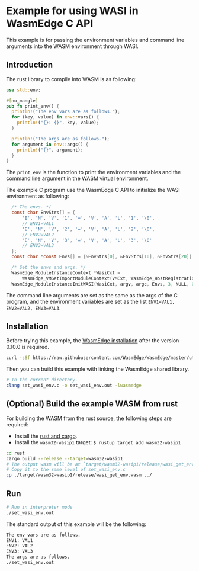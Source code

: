 # Example for using WASI in WasmEdge C API

This example is for passing the environment variables and command line arguments into the WASM environment through WASI.

## Introduction

The rust library to compile into WASM is as following:

```rust
use std::env;

#[no_mangle]
pub fn print_env() {
  println!("The env vars are as follows.");
  for (key, value) in env::vars() {
    println!("{}: {}", key, value);
  }

  println!("The args are as follows.");
  for argument in env::args() {
    println!("{}", argument);
  }
}
```

The `print_env` is the function to print the environment variables and the command line argument in the WASM virtual environment.

The example C program use the WasmEdge C API to initialize the WASI environment as following:

```c
  /* The envs. */
  const char EnvStrs[] = {
      'E', 'N', 'V', '1', '=', 'V', 'A', 'L', '1', '\0',
      // ENV1=VAL1
      'E', 'N', 'V', '2', '=', 'V', 'A', 'L', '2', '\0',
      // ENV2=VAL2
      'E', 'N', 'V', '3', '=', 'V', 'A', 'L', '3', '\0'
      // ENV3=VAL3
  };
  const char *const Envs[] = {&EnvStrs[0], &EnvStrs[10], &EnvStrs[20]};

  /* Set the envs and args. */
  WasmEdge_ModuleInstanceContext *WasiCxt =
      WasmEdge_VMGetImportModuleContext(VMCxt, WasmEdge_HostRegistration_Wasi);
  WasmEdge_ModuleInstanceInitWASI(WasiCxt, argv, argc, Envs, 3, NULL, 0);
```

The command line arguments are set as the same as the args of the C program, and the environment variables are set as the list `ENV1=VAL1, ENV2=VAL2, ENV3=VAL3`.

## Installation

Before trying this example, the [WasmEdge installation](https://wasmedge.org/book/en/quick_start/install.html) after the version 0.10.0 is required.

```bash
curl -sSf https://raw.githubusercontent.com/WasmEdge/WasmEdge/master/utils/install.sh | bash
```

Then you can build this example with linking the WasmEdge shared library.

```bash
# In the current directory.
clang set_wasi_env.c -o set_wasi_env.out -lwasmedge
```

## (Optional) Build the example WASM from rust

For building the WASM from the rust source, the following steps are required:

* Install the [rust and cargo](https://www.rust-lang.org/tools/install).
* Install the `wasm32-wasip1` target: `$ rustup target add wasm32-wasip1`

```bash
cd rust
cargo build --release --target=wasm32-wasip1
# The output wasm will be at `target/wasm32-wasip1/release/wasi_get_env.wasm`.
# Copy it to the same level of set_wasi_env.c
cp ./target/wasm32-wasip1/release/wasi_get_env.wasm ../
```

## Run

```bash
# Run in interpreter mode
./set_wasi_env.out
```

The standard output of this example will be the following:

```bash
The env vars are as follows.
ENV1: VAL1
ENV2: VAL2
ENV3: VAL3
The args are as follows.
./set_wasi_env.out
```
